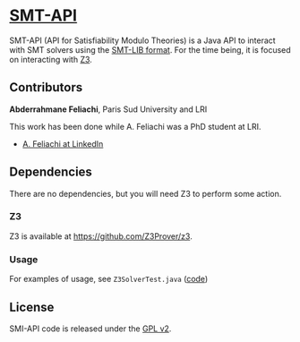 # [SMT-API]()

SMT-API (API for Satisfiability Modulo Theories) is a Java API to interact with SMT solvers using the [SMT-LIB format](http://smt-lib.org/).
For the time being, it is focused on interacting with [Z3](http://z3.codeplex.com/).

## Contributors

**Abderrahmane Feliachi**, Paris Sud University and LRI

This work has been done while A. Feliachi was a PhD student at LRI.

- [A. Feliachi at LinkedIn](https://www.linkedin.com/in/abderrahmane-feliachi-ph-d-b2249313)

## Dependencies

There are no dependencies, but you will need Z3 to perform some action.

### Z3

Z3 is available at https://github.com/Z3Prover/z3.

### Usage

For examples of usage, see `Z3SolverTest.java` ([code](https://github.com/pascalpoizat/smt-api/blob/master/test/xsmt/solver/z3/Z3SolverTest.java))

## License

SMI-API code is released under the [GPL v2](LICENSE).
